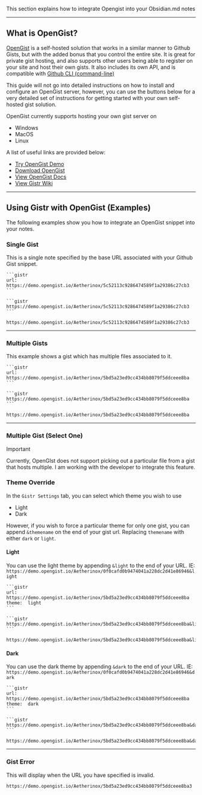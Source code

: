 This section explains how to integrate Opengist into your Obsidian.md notes

---


## What is OpenGist?
[OpenGist](https://github.com/thomiceli/opengist) is a self-hosted solution that works in a similar manner to Github Gists, but with the added bonus that you control the entire site. It is great for private gist hosting, and also supports other users being able to register on your site and host their own gists. It also includes its own API, and is compatible with [Github CLI (command-line)](https://cli.github.com/)

This guide will not go into detailed instructions on how to install and configure an OpenGist server, however, you can use the buttons below for a very detailed set of instructions for getting started with your own self-hosted gist solution.

OpenGist currently supports hosting your own gist server on

- Windows
- MacOS
- Linux

A list of useful links are provided below:
- [Try OpenGist Demo](https://demo.opengist.io/all)
- [Download OpenGist](https://github.com/thomiceli/opengist/releases)
- [View OpenGist Docs](https://github.com/thomiceli/opengist/blob/master/docs/index.md)
- [View Gistr Wiki](https://github.com/Aetherinox/obsidian-gistr/wiki)



---


## Using Gistr with OpenGist (Examples)
The following examples show you how to integrate an OpenGist snippet into your notes.

### Single Gist
This is a single note specified by the base URL associated with your Github Gist snippet.


````
```gistr
url:    https://demo.opengist.io/Aetherinox/5c52113c9286474589f1a29386c27cb3
```
````

````
```gistr
https://demo.opengist.io/Aetherinox/5c52113c9286474589f1a29386c27cb3
```
````
```gistr
https://demo.opengist.io/Aetherinox/5c52113c9286474589f1a29386c27cb3
```



---


### Multiple Gists
This example shows a gist which has multiple files associated to it.


````
```gistr
url:    https://demo.opengist.io/Aetherinox/5bd5a23ed9cc434bb8079f5ddceee8ba
```
````

````
```gistr
https://demo.opengist.io/Aetherinox/5bd5a23ed9cc434bb8079f5ddceee8ba
```
````
```gistr
https://demo.opengist.io/Aetherinox/5bd5a23ed9cc434bb8079f5ddceee8ba
```



---


### Multiple Gist (Select One)

> [!IMPORTANT]
> Currently, OpenGIst does not support picking out a particular file from a gist that hosts multiple. I am working with the developer to integrate this feature.


### Theme Override
In the `Gistr Settings` tab, you can select which theme you wish to use
- Light
- Dark

However, if you wish to force a particular theme for only one gist, you can append `&themename` on the end of your gist url. Replacing `themename` with either `dark` or `light`.

#### Light
You can use the light theme by appending `&light` to the end of your URL.
IE: `https://demo.opengist.io/Aetherinox/0f0cafd0b9474041a228dc2d41e86946&light`


````
```gistr
url:    https://demo.opengist.io/Aetherinox/5bd5a23ed9cc434bb8079f5ddceee8ba
theme:  light
```
````

````
```gistr
https://demo.opengist.io/Aetherinox/5bd5a23ed9cc434bb8079f5ddceee8ba&light
```
````
```gistr
https://demo.opengist.io/Aetherinox/5bd5a23ed9cc434bb8079f5ddceee8ba&light
```


#### Dark
You can use the dark theme by appending `&dark` to the end of your URL.
IE: `https://demo.opengist.io/Aetherinox/0f0cafd0b9474041a228dc2d41e86946&dark`


````
```gistr
url:    https://demo.opengist.io/Aetherinox/5bd5a23ed9cc434bb8079f5ddceee8ba
theme:  dark
```
````

````
```gistr
https://demo.opengist.io/Aetherinox/5bd5a23ed9cc434bb8079f5ddceee8ba&dark
```
````
```gistr
https://demo.opengist.io/Aetherinox/5bd5a23ed9cc434bb8079f5ddceee8ba&dark
```



---


### Gist Error
This will display when the URL you have specified is invalid.
```gistr
https://demo.opengist.io/Aetherinox/5bd5a23ed9cc434bb8079f5ddceee8ba3
```

